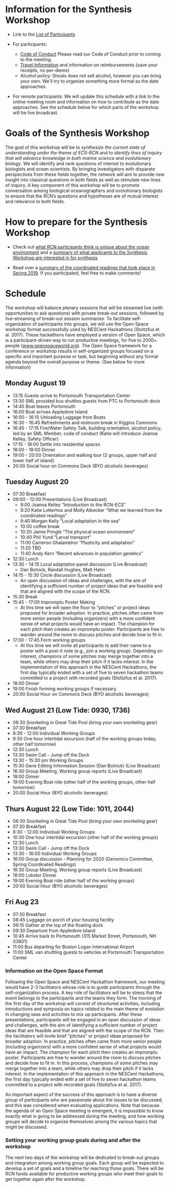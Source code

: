 # Information for the Synthesis Workshop


* Link to the [List of Participants](participant_list.csv)

* For participants: 
	* [Code of Conduct](code_conduct.md) Please read our Code of Conduct prior to coming to the meeting. 
	* [Travel Information](travel_info.md) and information on reimbursements (save your receipts, no per-diems)
	* Alcohol policy: Shoals does not sell alcohol, however you can bring your own. We'll try to organize something more formal as the date approaches.
	
* For remote participants: We will update this schedule with a link to the online meeting room and information on how to contribute as the date approaches. See the schedule below for which parts of the workshop will be live broadcast.	

 # Goals of the Synthesis Workshop
 
 The goal of this workshop will be to _synthesize the current state of understanding under the theme of ECS-RCN_ and to _identify lines of inquiry that will advance knowledge in both marine science and evolutionary biology_. We will identify and rank questions of interest to evolutionary biologists and ocean scientists. By bringing investigators with disparate perspectives from these fields together, the network will aim to provide new insight into classical questions in both fields as well as stimulate new lines of inquiry. A key component of this workshop will be to promote conversation among biological oceanographers and evolutionary biologists to ensure that the RCN’s questions and hypotheses are of mutual interest and relevance to both fields. 
  
 # How to prepare for the Synthesis Workshop

 * Check out [what RCN participants think is unique about the ocean environment](1-What_our_members_want.pdf) and a [summary of what applicants to the Synthesis Workshop are interested in for synthesis](3-What_Applicants_for_the_RCN-ECS_Synthesis_workshop_are_interested_in_for_synthesis.pdf)
 
 * Read over a [summary of the coordinated readings that took place in Spring 2019](https://docs.google.com/document/d/1mm59PzvU5oK-tsfY-fuNsoNFRIrM40vipt1pGLuJfrg/edit?ts=5cd98060). If you participated, feel free to make comments!
 
 # Schedule
 
The workshop will balance plenary sessions that will be streamed live (with opportunities to ask questions) with private break-out sessions, followed by live-streaming of break-out session summaries. To facilitate self-organization of participants into groups, we will use the Open Space workshop format successfully used by NESCent Hackathons (Stoltzfus et al. 2017). These hackathons have employed a version of Open Space, which is a participant-driven way to run productive meetings, for five to 2000+ people (www.openspaceworld.org). The Open Space framework for a conference or workshop results in self-organized groups focused on a specific and important purpose or task, but beginning without any formal agenda beyond the overall purpose or theme. (See below for more information)

## Monday August 19
* 13:15 Guests arrive to Portsmouth Transportation Center 
* 13:30 SML provided bus shuttles guests from PTC to Portsmouth dock 
* 14:45 Boat leaves Portsmouth
* 16:00 Boat arrives Appledore Island 
* 16:00 - 16:15 Unloading Luggage from Boats
* 16:30 - 16:45 Refreshments and restroom break in Kiggins Commons 
* 16:45 - 17:15 Fire/Water Safety Talk, building orientation, alcohol policy, led by an SML Member, code of conduct (Katie will introduce Joanna Kelley, Safety Officer)  
* 17:15 - 18:00 Settle into residential spaces 
* 18:00 - 19:00 Dinner 
* 19:00 - 20:00 Orientation and walking tour (2 groups, upper half and lower half of island)
* 20:00 Social hour on Commons Deck (BYO alcoholic beverages)

## Tuesday August 20
* 07:30 Breakfast
* 09:00 - 12:00 Presentations (Live Broadcast)
	* 9:00 Joanna Kelley “Introduction to the RCN-ECS”
	* 9:20 Katie Lotterhos and Molly Albecker “What we learned from the coordinated readings”
	* 9:40 Morgan Kelly “Local adaptation in the sea”
	* 10:00 coffee break
	* 10:20 Jamie Pringle “The physical ocean environment”
	* 10:40 Phil Yund “Larval transport”
	* 11:00 Cameron Ghalambhor “Plasticity and adaptation”
	* 11:20 TBD
	* 11:40 Andy Kern “Recent advances in population genetics”
* 12:30 Lunch
* 13:30 - 14:15 Local adaptation panel discussion (Live Broadcast)
	* Dan Bolnick, Randall Hughes, Matt Hahn 
* 14:15 - 15:30 Circle discussion (Live Broadcast)
	* An open discussion of ideas and challenges, with the aim of identifying a sufficient number of project ideas that are feasible and that are aligned with the scope of the RCN. 
* 15:30 Break
* 15:45 - 17:00 Impromptu Poster Making
	* At this time we will open the floor to “pitches” or project ideas proposed for broader adoption. In practice, pitches often came from more senior people (including organizers) with a more confident sense of what projects would have an impact. The champion for each pitch then creates an impromptu poster. Participants are free to wander around the room to discuss pitches and decide how to fit in. 
* 17:00 - 17:45 Form working groups
	* At this time we will invite all participants to add their name to a poster with a post-it note (e.g., join a working group). Depending on interest, champions of some pitches may merge together into a team, while others may drop their pitch if it lacks interest. In the implementation of this approach in the NESCent Hackathons, the first day typically ended with a set of five to seven hackathon teams committed to a project with recorded goals (Stoltzfus et al. 2017).
* 18:00 Dinner
* 19:00 Finish forming working groups if necessary
* 20:00 Social Hour on Commons Deck (BYO alcoholic beverages)

## Wed August 21 (Low Tide: 0930, 1736) 
* 06:30 Snorkeling in Great Tide Pool (bring your own snorkeling gear)
* 07:30 Breakfast
* 8:30 - 12:00 Individual Working Groups 
* 9:30 One hour intertidal excursion (half of the working groups today, other half tomorrow)
* 12:30 Lunch
* 13:30 Swim Call - Jump off the Dock
* 13:30 - 15:30 pm Working Groups
* 15:30 Gene Editing Information Session (Dan Bolnick) (Live Broadcast)
* 16:30 Group Meeting, Working group reports (Live Broadcast)
* 18:00 Dinner
* 19:00 Evening Boat ride (other half of the working groups, other half tomorrow)
* 20:00 Social Hour (BYO alcoholic beverages)

## Thurs August 22 (Low Tide: 1011, 2044)
* 06:30 Snorkeling in Great Tide Pool (bring your own snorkeling gear)
* 07:30 Breakfast
* 8:30 - 12:00 Individual Working Groups 
* 10:30 One hour intertidal excursion (other half of the working groups)
* 12:30 Lunch
* 13:30 Swim Call - Jump off the Dock
* 13:30 - 16:00 Individual Working Groups
* 16:00 Group discussion - Planning for 2020 (Genomics Committee, Spring Coordinated Readings)
* 16:30 Group Meeting, Working group reports (Live Broadcast)
* 18:00 Lobster Dinner
* 19:00 Evening Boat ride (other half of the working groups)
* 20:00 Social Hour (BYO alcoholic beverages)

## Fri Aug 23
* 07:30 Breakfast
* 08:45 Luggage on porch of your housing facility
* 09:15 Gather at the top of the floating dock 
* 09:30 Departure from Appledore Island 
* 10:45 Arrive back to Portsmouth (315 Market Street, Portsmouth, NH 03801)
* 11:00 Bus departing for Boston Logan International Airport 
* 11:00 SML van shuttling guests to vehicles at Portsmouth Transportation Center 

### Information on the Open Space Format

Following the Open Space and NESCent Hackathon framework, our meeting would have 2-3 facilitators whose role is to guide participants through the self-organization process. A key role of facilitators will be to stress that the event belongs to the participants and the teams they form. The morning of the first day of the workshop will consist of structured activities, including introductions and symposia on topics related to the main theme of evolution in changing seas and activities to mix up participants. After these presentations, participants will be engaged in an open discussion of ideas and challenges, with the aim of identifying a sufficient number of project ideas that are feasible and that are aligned with the scope of the RCN. Then the facilitators will invite brief “pitches” or project ideas proposed for broader adoption. In practice, pitches often came from more senior people (including organizers) with a more confident sense of what projects would have an impact. The champion for each pitch then creates an impromptu poster. Participants are free to wander around the room to discuss pitches and decide how to fit in. In this process, champions of some pitches may merge together into a team, while others may drop their pitch if it lacks interest. In the implementation of this approach in the NESCent Hackathons, the first day typically ended with a set of five to seven hackathon teams committed to a project with recorded goals (Stoltzfus et al. 2017). 

An important aspect of the success of this approach is to have a diverse group of participants who are passionate about the issues to be discussed, and this was considered when evaluating applications. Note that because the agenda of an Open Space meeting is emergent, it is impossible to know exactly what is going to be addressed during the meeting, and how working groups will decide to organize themselves among the various topics that might be discussed.

### Setting your working group goals during and after the workshop

The next two days of the workshop will be dedicated to break-out groups and integration among working group goals. Each group will be expected to develop a set of goals and a timeline for reaching those goals. There will be RCN funds available for productive working groups who meet their goals to get together again after the workshop.
